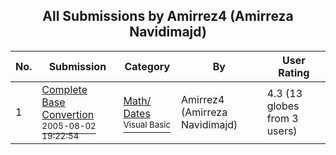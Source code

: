 ﻿<div align="center">

## All Submissions by Amirrez4 \(Amirreza Navidimajd\)

</div>

No.  | Submission | Category | By   | User Rating
---- | ---------- | -------- | ---- | -----------
1 | [Complete Base Convertion<br /><sup>2005-08-02 19:22:54</sup>](https://github.com/Planet-Source-Code/amirrez4-amirreza-navidimajd-complete-base-convertion__1-62044) | [Math/ Dates<br /><sup>Visual Basic</sup>](../ByCategory/math-dates__1-37.md) | Amirrez4 \(Amirreza Navidimajd\) | 4.3 (13 globes from 3 users)

